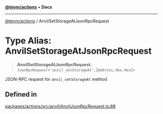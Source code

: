 [**@tevm/actions**](../README.md) • **Docs**

***

[@tevm/actions](../globals.md) / AnvilSetStorageAtJsonRpcRequest

# Type Alias: AnvilSetStorageAtJsonRpcRequest

> **AnvilSetStorageAtJsonRpcRequest**: `JsonRpcRequest`\<`"anvil_setStorageAt"`, [`Address`, `Hex`, `Hex`]\>

JSON-RPC request for `anvil_setStorageAt` method

## Defined in

[packages/actions/src/anvil/AnvilJsonRpcRequest.ts:88](https://github.com/evmts/tevm-monorepo/blob/main/packages/actions/src/anvil/AnvilJsonRpcRequest.ts#L88)
